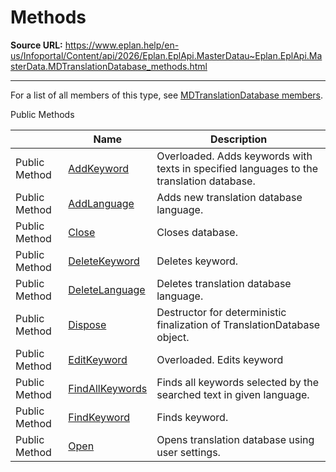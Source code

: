 # Methods

**Source URL:** https://www.eplan.help/en-us/Infoportal/Content/api/2026/Eplan.EplApi.MasterDatau~Eplan.EplApi.MasterData.MDTranslationDatabase_methods.html

---

For a list of all members of this type, see [MDTranslationDatabase members](Eplan.EplApi.MasterDatau~Eplan.EplApi.MasterData.MDTranslationDatabase_members.html).

Public Methods

|  | Name | Description |
| --- | --- | --- |
| Public Method | [AddKeyword](Eplan.EplApi.MasterDatau~Eplan.EplApi.MasterData.MDTranslationDatabase~AddKeyword.html) | Overloaded. Adds keywords with texts in specified languages to the translation database. |
| Public Method | [AddLanguage](Eplan.EplApi.MasterDatau~Eplan.EplApi.MasterData.MDTranslationDatabase~AddLanguage.html) | Adds new translation database language. |
| Public Method | [Close](Eplan.EplApi.MasterDatau~Eplan.EplApi.MasterData.MDTranslationDatabase~Close.html) | Closes database. |
| Public Method | [DeleteKeyword](Eplan.EplApi.MasterDatau~Eplan.EplApi.MasterData.MDTranslationDatabase~DeleteKeyword.html) | Deletes keyword. |
| Public Method | [DeleteLanguage](Eplan.EplApi.MasterDatau~Eplan.EplApi.MasterData.MDTranslationDatabase~DeleteLanguage.html) | Deletes translation database language. |
| Public Method | [Dispose](Eplan.EplApi.MasterDatau~Eplan.EplApi.MasterData.MDTranslationDatabase~Dispose().html) | Destructor for deterministic finalization of TranslationDatabase object. |
| Public Method | [EditKeyword](Eplan.EplApi.MasterDatau~Eplan.EplApi.MasterData.MDTranslationDatabase~EditKeyword.html) | Overloaded. Edits keyword |
| Public Method | [FindAllKeywords](Eplan.EplApi.MasterDatau~Eplan.EplApi.MasterData.MDTranslationDatabase~FindAllKeywords.html) | Finds all keywords selected by the searched text in given language. |
| Public Method | [FindKeyword](Eplan.EplApi.MasterDatau~Eplan.EplApi.MasterData.MDTranslationDatabase~FindKeyword.html) | Finds keyword. |
| Public Method | [Open](Eplan.EplApi.MasterDatau~Eplan.EplApi.MasterData.MDTranslationDatabase~Open.html) | Opens translation database using user settings. |



